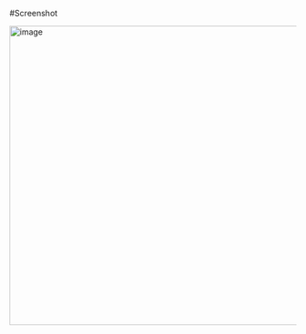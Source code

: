 #Screenshot 

<img width="815" height="526" alt="image" src="https://github.com/user-attachments/assets/19128b7b-92fe-4cb5-8fc7-25b6a0a4e9bd" />
